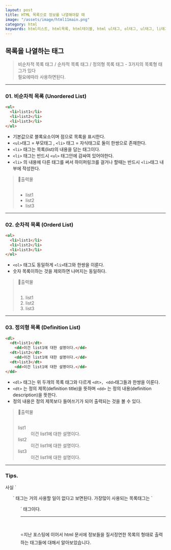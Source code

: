 ```yaml
---
layout: post
title: HTML 목록으로 정보를 나열해야할 때
image: "/assets/image/html11main.png"
category: html
keywords: html리스트, html목록, html테이블, html ul태그, ol태그, ul태그, li태그, digitopia01
---
```


<h2 class="posth2"> 목록을 나열하는 태그 </h2>

> 비순차적 목록 태그 / 순차적 목록 태그 / 정의형 목록 태그 - 3가지의 목록형 태그가 있다<br>
> 필요에따라 사용하면된다.<br>

<hr>

<h3 class="post__h3__style">
<span class="post__htag__numbering">01.</span> 비순차적 목록 (Unordered List)
</h3>

```html
<ul>
  <li>list1</li>
  <li>list2</li>
  <li>list3</li>
</ul>
```

- 기본값으로 블록요소이며 점으로 목록을 표시한다.
- `<ul>`태그 = 부모태그 , `<li>` 태그 = 자식태그로 둘이 한쌍으로 존재한다.
- `<li>` 태그는 목록(list)의 내용을 담는 태그이다.
- `<li>` 태그는 반드시 `<ul>` 태그안에 감싸여 있어야한다.
- `<li>` 의 내용에 다른 태그를 써서 하이퍼링크를 걸거나 할때는 반드시 `<li>`태그 내부에 작성한다.

> &#128205;출력물
> <br><br>
>
> <ul>
> <li>list1</li>
> <li>list2</li>
> <li>list3</li>
> </ul>

<hr>

<h3 class="post__h3__style">
<span class="post__htag__numbering">02.</span> 순차적 목록 (Orderd List)
</h3>

```html
<ol>
  <li>list1</li>
  <li>list2</li>
  <li>list3</li>
</ol>
```

- `<ol>` 태그도 동일하게 `<li>`태그와 한쌍을 이룬다.
- 숫자 목록이하는 것을 제외하면 나머지는 동일하다.

> &#128205;출력물
> <br><br>
>
> <ol>
> <li>list1</li>
> <li>list2</li>
> <li>list3</li>
> </ol>

<hr>

<h3 class="post__h3__style">
<span class="post__htag__numbering">03.</span> 정의형 목록 (Definition List)
</h3>

```html
<dl>
  <dt>list1</dt>
    <dd>이건 list1에 대한 설명이다.</dd>
  <dt>list2</dt>
    <dd>이건 list1에 대한 설명이다.</dd>
  <dt>list3</dt>
    <dd>이건 list1에 대한 설명이다.</dd>
</dd>
```

- `<dl>` 태그는 위 두개의 목록 태그와 다르게 `<dt>, <dd>`태그들과 한쌍을 이룬다.
- `<dt>` 는 정의 제목(definition title)을 뜻하며 `<dd>` 는 정의 내용(definition description)을 뜻한다.
- 정의 내용은 정의 제목보다 들여쓰기가 되어 출력되는 것을 볼 수 있다.

> &#128205;출력물
> <br><br>
>
> <dl>
>  <dt>list1</dt>
>  <dd>이건 list1에 대한 설명이다.</dd>
>  <dt>list2</dt>
>  <dd>이건 list1에 대한 설명이다.</dd>
>  <dt>list3</dt>
>  <dd>이건 list1에 대한 설명이다.</dd>
> </dd>

<hr>

<h3 class="post__h3__style">
<span class="post__htag__numbering">Tips.</span>
</h3>
사실 `<ol>` 태그는 거의 사용할 일이 없다고 보면된다.   
가장많이 사용되는 목록태그는 `<ul>` 태그이다.

<hr>

<br>

⭐️지난 포스팅에 이어서 html 문서에 정보들을 질서정연한 목록의 형태로 출력하는 태그들에 대해서 알아보았습니다.
